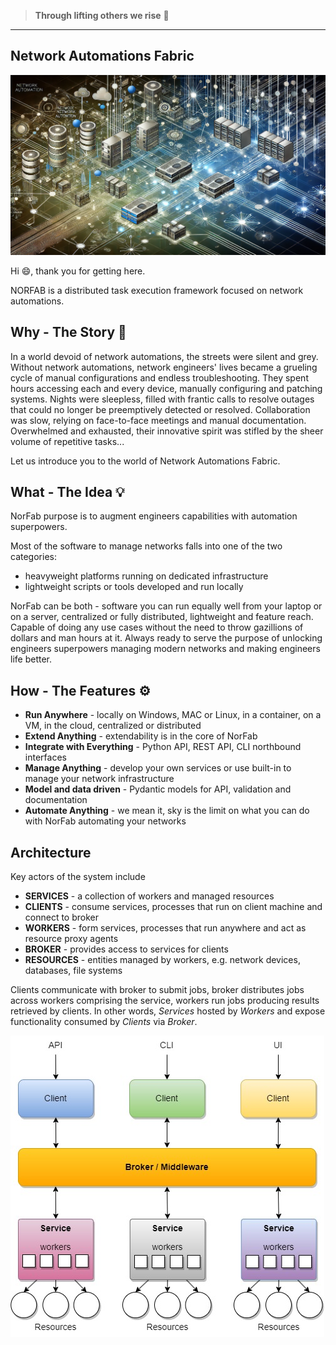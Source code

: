 > **Through lifting others we rise** :rocket:

---

## Network Automations Fabric

![Network Automations Fabric](images/norfab_overview_top_image.webp)


Hi :smile:, thank you for getting here.

NORFAB is a distributed task execution framework focused on network automations.

## Why - The Story :book:

In a world devoid of network automations, the streets were silent 
and grey. Without network automations, network engineers' lives 
became a grueling cycle of manual configurations and endless 
troubleshooting. They spent hours accessing each and every device, 
manually configuring and patching systems. Nights were sleepless, 
filled with frantic calls to resolve outages that could no longer 
be preemptively detected or resolved. Collaboration was slow, 
relying on face-to-face meetings and manual documentation. 
Overwhelmed and exhausted, their innovative spirit was stifled by 
the sheer volume of repetitive tasks...

Let us introduce you to the world of Network Automations Fabric.

## What - The Idea :bulb:

NorFab purpose is to augment engineers capabilities with automation 
superpowers.

Most of the software to manage networks falls into one of the two 
categories: 

- heavyweight platforms running on dedicated infrastructure
- lightweight scripts or tools developed and run locally

NorFab can be both - software you can run equally well from
your laptop or on a server, centralized or fully distributed, 
lightweight and feature reach. Capable of doing any use cases 
without the need to throw gazillions of dollars and man hours at 
it. Always ready to serve the purpose of unlocking engineers 
superpowers managing modern networks and making engineers life better.

## How - The Features :gear:

- **Run Anywhere** - locally on Windows, MAC or Linux, in a container, on a VM, in the cloud, centralized or distributed
- **Extend Anything** - extendability is in the core of NorFab
- **Integrate with Everything** - Python API, REST API, CLI northbound interfaces
- **Manage Anything** - develop your own services or use built-in to manage your network infrastructure
- **Model and data driven** - Pydantic models for API, validation and documentation
- **Automate Anything** - we mean it, sky is the limit on what you can do with NorFab automating your networks

## Architecture 

Key actors of the system include

- **SERVICES** - a collection of workers and managed resources
- **CLIENTS** - consume services, processes that run on client machine and connect to broker
- **WORKERS** - form services, processes that run anywhere and act as resource proxy agents
- **BROKER** - provides access to services for clients
- **RESOURCES** - entities managed by workers, e.g. network devices, databases, file systems


Clients communicate with broker to submit jobs, broker distributes 
jobs across workers comprising the service, workers run jobs producing 
results retrieved by clients. In other words, *Services* 
hosted by *Workers* and expose functionality consumed by *Clients* 
via *Broker*.

![Network Automations Fabric Architecture](images/Overview_Architecture.jpg)